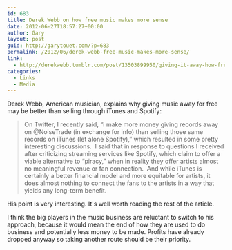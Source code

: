 ```yaml
---
id: 683
title: Derek Webb on how free music makes more sense
date: 2012-06-27T18:57:27+00:00
author: Gary
layout: post
guid: http://garytouet.com/?p=683
permalink: /2012/06/derek-webb-free-music-makes-more-sense/
link:
  - http://derekwebb.tumblr.com/post/13503899950/giving-it-away-how-free-music-makes-more-than-sense
categories:
  - Links
  - Media
---
```

Derek Webb, American musician, explains why giving music away for free may be better than selling through iTunes and Spotify:

<blockquote>On Twitter, I recently said, “I make more money giving records away on @NoiseTrade (in exchange for info) than selling those same records on iTunes (let alone Spotify),” which resulted in some pretty interesting discussions.  I said that in response to questions I received after criticizing streaming services like Spotify, which claim to offer a viable alternative to “piracy,” when in reality they offer artists almost no meaningful revenue or fan connection.  And while iTunes is certainly a better financial model and more equitable for artists, it does almost nothing to connect the fans to the artists in a way that yields any long-term benefit.</blockquote>

His point is very interesting. It's well worth reading the rest of the article. 

I think the big players in the music business are reluctant to switch to his approach, because it would mean the end of how they are used to do business and potentially less money to be made. Profits have already dropped anyway so taking another route should be their priority.